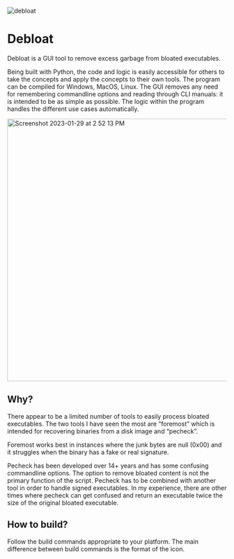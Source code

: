 ![debloat](https://user-images.githubusercontent.com/77356206/215351855-9f89c298-36b4-4234-89b5-dc3f26d1f8b0.png)

# Debloat
Debloat is a GUI tool to remove excess garbage from bloated executables.

Being built with Python, the code and logic is easily accessible for others to take the concepts and apply the concepts to their own tools. The program can be compiled for Windows, MacOS, Linux. The GUI removes any need for remembering commandline options and reading through CLI manuals: it is intended to be as simple as possible. The logic within the program handles the different use cases automatically.

<img width="602" alt="Screenshot 2023-01-29 at 2 52 13 PM" src="https://user-images.githubusercontent.com/77356206/215352245-b37091ce-4d58-415c-a7ba-44a9c45bd6f1.png">

## Why?
There appear to be a limited number of tools to easily process bloated executables. The two tools I have seen the most are “foremost” which is intended for recovering binaries from a disk image and “pecheck”.

Foremost works best in instances where the junk bytes are null (0x00) and it struggles when the binary has a fake or real signature.

Pecheck has been developed over 14+ years and has some confusing commandline options. The option to remove bloated content is not the primary function of the script. Pecheck has to be combined with another tool in order to handle signed executables. In my experience, there are other times where pecheck can get confused and return an executable twice the size of the original bloated executable.

## How to build? 
Follow the build commands appropriate to your platform. The main difference between build commands is the format of the icon. 
